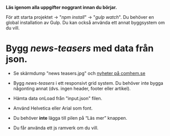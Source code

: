 **Läs igenom alla uppgifter noggrant  innan du börjar.**

För att starta projektet -> "*npm install*" -> "*gulp watch*". Du behöver en global installation av Gulp.
Du kan också använda ett annat byggsystem om du vill.

# Bygg *news-teasers* med data från json.
- Se skärmdump "news teasers.jpg" och [nyheter på comhem.se](https://www.comhem.se/nyheter/nu-finns-com-hem-aven-for-villafiber)

- Bygg *news-teasers* i ett responsivt grid system. Du behöver inte bygga någonting annat (dvs. ingen header, footer eller artikel).

- Hämta data onLoad från "input.json" filen.

- Använd Helvetica eller Arial som font.

- Du behöver **inte** lägga till pilen på “Läs mer” knappen.
  
- Du får använda ett js ramverk om du vill.
